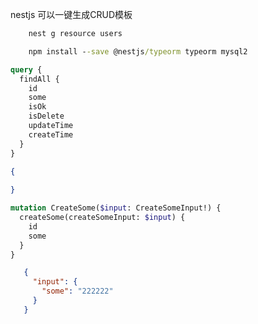 nestjs 可以一键生成CRUD模板
```cmd
    nest g resource users
```

```cmd
    npm install --save @nestjs/typeorm typeorm mysql2
```


```graphql
query {
  findAll {
    id
    some
    isOk
    isDelete
    updateTime
    createTime
  }
}
```

```json
{
  
}
```



```graphql
mutation CreateSome($input: CreateSomeInput!) {
  createSome(createSomeInput: $input) {
    id
    some
  }
}
```

```json
   {
     "input": {
       "some": "222222"
     }
   }
```